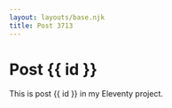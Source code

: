 ```yaml
---
layout: layouts/base.njk
title: Post 3713
---
```


# Post {{ id }}

This is post {{ id }} in my Eleventy project.
